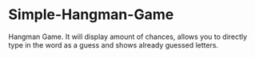 # Simple-Hangman-Game
Hangman Game.  It will display amount of chances, allows you to directly type in the word as a guess and shows already guessed letters.

